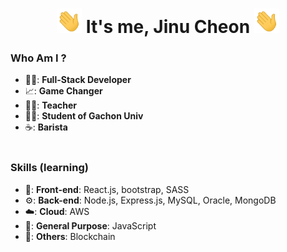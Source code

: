 
<h1 align="Center"><img src="https://raw.githubusercontent.com/ABSphreak/ABSphreak/master/gifs/Hi.gif" width="40px" />  It's me, Jinu Cheon <img src="https://raw.githubusercontent.com/ABSphreak/ABSphreak/master/gifs/Hi.gif" width="40px" /> </h1>

### Who Am I ?
- 👨‍💻: **Full-Stack Developer**
- 📈: **Game Changer**
- 👨‍🏫: **Teacher**
- 👨‍🎓: **Student of Gachon Univ**
- ☕: **Barista**
<br/><br/>

### Skills (learning)
- 📰: **Front-end**: React.js, bootstrap, SASS
- ⚙️: **Back-end**: Node.js, Express.js, MySQL, Oracle, MongoDB
- ☁️: **Cloud**: AWS
- 🔖: **General Purpose**: JavaScript
- 🤔: **Others**: Blockchain
